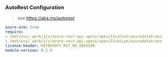 ### AutoRest Configuration

> see https://aka.ms/autorest

``` yaml
azure-arm: true
require:
- /mnt/vss/_work/1/s/azure-rest-api-specs/specification/azuredatatransfer/resource-manager/readme.md
- /mnt/vss/_work/1/s/azure-rest-api-specs/specification/azuredatatransfer/resource-manager/readme.go.md
license-header: MICROSOFT_MIT_NO_VERSION
module-version: 0.1.0

```